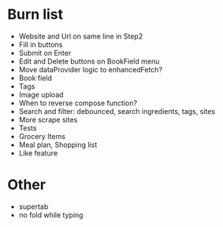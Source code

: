 # Burn list
* Website and Url on same line in Step2
* Fill in buttons
* Submit on Enter
* Edit and Delete buttons on BookField menu
* Move dataProvider logic to enhancedFetch?
* Book field
* Tags
* Image upload
* When to reverse compose function?
* Search and filter: debounced, search ingredients, tags, sites
* More scrape sites
* Tests
* Grocery Items
* Meal plan, Shopping list
* Like feature

# Other
* supertab
* no fold while typing

